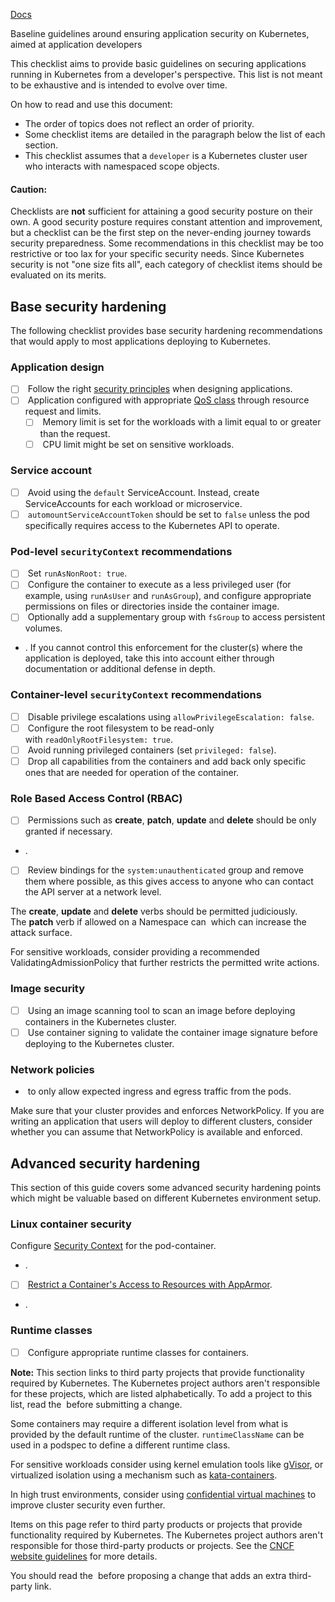 
[Docs](https://kubernetes.io/docs/concepts/security/application-security-checklist/)

Baseline guidelines around ensuring application security on Kubernetes, aimed at application developers

This checklist aims to provide basic guidelines on securing applications running in Kubernetes from a developer's perspective. This list is not meant to be exhaustive and is intended to evolve over time.

On how to read and use this document:

- The order of topics does not reflect an order of priority.
- Some checklist items are detailed in the paragraph below the list of each section.
- This checklist assumes that a `developer` is a Kubernetes cluster user who interacts with namespaced scope objects.

#### Caution:

Checklists are **not** sufficient for attaining a good security posture on their own. A good security posture requires constant attention and improvement, but a checklist can be the first step on the never-ending journey towards security preparedness. Some recommendations in this checklist may be too restrictive or too lax for your specific security needs. Since Kubernetes security is not "one size fits all", each category of checklist items should be evaluated on its merits.

## Base security hardening[](https://kubernetes.io/docs/concepts/security/application-security-checklist/#base-security-hardening)

The following checklist provides base security hardening recommendations that would apply to most applications deploying to Kubernetes.

### Application design[](https://kubernetes.io/docs/concepts/security/application-security-checklist/#application-design)

- [ ]  Follow the right [security principles](https://www.cncf.io/wp-content/uploads/2022/06/CNCF_cloud-native-security-whitepaper-May2022-v2.pdf) when designing applications.
- [ ]  Application configured with appropriate [QoS class](https://kubernetes.io/docs/concepts/workloads/pods/pod-qos/) through resource request and limits.
    - [ ]  Memory limit is set for the workloads with a limit equal to or greater than the request.
    - [ ]  CPU limit might be set on sensitive workloads.

### Service account[](https://kubernetes.io/docs/concepts/security/application-security-checklist/#service-account)

- [ ]  Avoid using the `default` ServiceAccount. Instead, create ServiceAccounts for each workload or microservice.
- [ ]  `automountServiceAccountToken` should be set to `false` unless the pod specifically requires access to the Kubernetes API to operate.

### Pod-level `securityContext` recommendations[](https://kubernetes.io/docs/concepts/security/application-security-checklist/#security-context-pod)

- [ ]  Set `runAsNonRoot: true`.
- [ ]  Configure the container to execute as a less privileged user (for example, using `runAsUser` and `runAsGroup`), and configure appropriate permissions on files or directories inside the container image.
- [ ]  Optionally add a supplementary group with `fsGroup` to access persistent volumes.
- [ ](Pod%20Security%20Standards.md). If you cannot control this enforcement for the cluster(s) where the application is deployed, take this into account either through documentation or additional defense in depth.

### Container-level `securityContext` recommendations[](https://kubernetes.io/docs/concepts/security/application-security-checklist/#security-context-container)

- [ ]  Disable privilege escalations using `allowPrivilegeEscalation: false`.
- [ ]  Configure the root filesystem to be read-only with `readOnlyRootFilesystem: true`.
- [ ]  Avoid running privileged containers (set `privileged: false`).
- [ ]  Drop all capabilities from the containers and add back only specific ones that are needed for operation of the container.

### Role Based Access Control (RBAC)[](https://kubernetes.io/docs/concepts/security/application-security-checklist/#rbac)

- [ ]  Permissions such as **create**, **patch**, **update** and **delete** should be only granted if necessary.
- [](https://kubernetes.io/docs/reference/access-authn-authz/rbac/#privilege-escalation-prevention-and-bootstrapping).
- [ ]  Review bindings for the `system:unauthenticated` group and remove them where possible, as this gives access to anyone who can contact the API server at a network level.

The **create**, **update** and **delete** verbs should be permitted judiciously. The **patch** verb if allowed on a Namespace can [](https://kubernetes.io/docs/concepts/security/rbac-good-practices/#namespace-modification) which can increase the attack surface.

For sensitive workloads, consider providing a recommended ValidatingAdmissionPolicy that further restricts the permitted write actions.

### Image security[](https://kubernetes.io/docs/concepts/security/application-security-checklist/#image-security)

- [ ]  Using an image scanning tool to scan an image before deploying containers in the Kubernetes cluster.
- [ ]  Use container signing to validate the container image signature before deploying to the Kubernetes cluster.

### Network policies[](https://kubernetes.io/docs/concepts/security/application-security-checklist/#network-policies)

- [ ](../Networking/NetworkPolicy.md) to only allow expected ingress and egress traffic from the pods.

Make sure that your cluster provides and enforces NetworkPolicy. If you are writing an application that users will deploy to different clusters, consider whether you can assume that NetworkPolicy is available and enforced.

## Advanced security hardening[](https://kubernetes.io/docs/concepts/security/application-security-checklist/#advanced)

This section of this guide covers some advanced security hardening points which might be valuable based on different Kubernetes environment setup.

### Linux container security[](https://kubernetes.io/docs/concepts/security/application-security-checklist/#linux-container-security)

Configure [Security Context](https://kubernetes.io/docs/tasks/configure-pod-container/security-context/) for the pod-container.

- [](https://kubernetes.io/docs/tasks/configure-pod-container/security-context/#set-the-seccomp-profile-for-a-container).
- [ ]  [Restrict a Container's Access to Resources with AppArmor](https://kubernetes.io/docs/tutorials/security/apparmor/).
- [](https://kubernetes.io/docs/tasks/configure-pod-container/security-context/#assign-selinux-labels-to-a-container).

### Runtime classes[](https://kubernetes.io/docs/concepts/security/application-security-checklist/#runtime-classes)

- [ ]  Configure appropriate runtime classes for containers.

**Note:** This section links to third party projects that provide functionality required by Kubernetes. The Kubernetes project authors aren't responsible for these projects, which are listed alphabetically. To add a project to this list, read the [](https://kubernetes.io/docs/contribute/style/content-guide/#third-party-content) before submitting a change. [](https://kubernetes.io/docs/concepts/security/application-security-checklist/#third-party-content-disclaimer)

Some containers may require a different isolation level from what is provided by the default runtime of the cluster. `runtimeClassName` can be used in a podspec to define a different runtime class.

For sensitive workloads consider using kernel emulation tools like [gVisor](https://gvisor.dev/docs/), or virtualized isolation using a mechanism such as [kata-containers](https://katacontainers.io/).

In high trust environments, consider using [confidential virtual machines](https://kubernetes.io/blog/2023/07/06/confidential-kubernetes/) to improve cluster security even further.

Items on this page refer to third party products or projects that provide functionality required by Kubernetes. The Kubernetes project authors aren't responsible for those third-party products or projects. See the [CNCF website guidelines](https://github.com/cncf/foundation/blob/master/website-guidelines.md) for more details.

You should read the [](https://kubernetes.io/docs/contribute/style/content-guide/#third-party-content) before proposing a change that adds an extra third-party link.